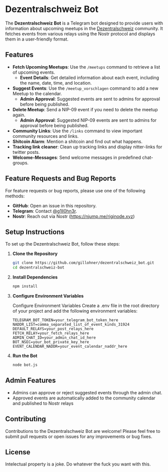 # Dezentralschweiz Bot
The **Dezentralschweiz Bot** is a Telegram bot designed to provide users with information about upcoming meetups in the [Dezentralschweiz](https://dezentralschweiz.ch/) community. It fetches events from various relays using the Nostr protocol and displays them in a user-friendly format.

## Features

- **Fetch Upcoming Meetups**: Use the `/meetups` command to retrieve a list of upcoming events.
   - **Event Details**: Get detailed information about each event, including the name, date, time, and location.
- **Suggest Events**: Use the `/meetup_vorschlagen` command to add a new Meetup to the calendar.
   - **Admin Approval**: Suggested events are sent to admins for approval before being published.
- **Delete Meetup**: Send a NIP-09 event if you need to delete the meetup again. 
   - **Admin Approval**: Suggested NIP-09 events are sent to admins for approval before being published.
- **Community Links**: Use the `/links` command to view important community resources and links.
- **Shitcoin Alarm**: Mention a shitcoin and find out what happens.
- **Tracking link cleaner**: Clean up tracking links and display nitter-links for twitter posts.
- **Welcome-Messages**: Send welcome messages in predefined chat-groups.


## Feature Requests and Bug Reports

For feature requests or bug reports, please use one of the following methods:
- **GitHub**: Open an issue in this repository.
- **Telegram**: Contact [@g1ll0hn3r](https://t.me/g1ll0hn3r).
- **Nostr**: Reach out via Nostr (https://njump.me/riginode.xyz)

## Setup Instructions

To set up the Dezentralschweiz Bot, follow these steps:

1. **Clone the Repository**
   ```bash
   git clone https://github.com/gillohner/dezentralschweiz_bot.git
   cd dezentralschweiz-bot
2. **Install Dependencies**
   ```bash
   npm install
3. **Configure Environment Variables**

   Configure Environment Variables Create a .env file in the root directory of your project and add the following environment variables:

    ```text
   TELEGRAM_BOT_TOKEN=your_telegram_bot_token_here
   NADDR_LIST=comma_separated_list_of_event_kinds_31924
   DEFAULT_RELAYS=your_post_relays_here
   FETCH_RELAY=your_fetch_relays_here
   ADMIN_CHAT_ID=your_admin_chat_id_here
   BOT_NSEC=your_bot_private_key_here
   EVENT_CALENDAR_NADDR=your_event_calendar_naddr_here
3. **Run the Bot**
   ```bash
   node bot.js

## Admin Features
- Admins can approve or reject suggested events through the admin chat.
- Approved events are automatically added to the community calendar and published to Nostr relays

## Contributing
Contributions to the Dezentralschweiz Bot are welcome! Please feel free to submit pull requests or open issues for any improvements or bug fixes.

## License
Intelectual property is a joke. Do whatever the fuck you want with this.
